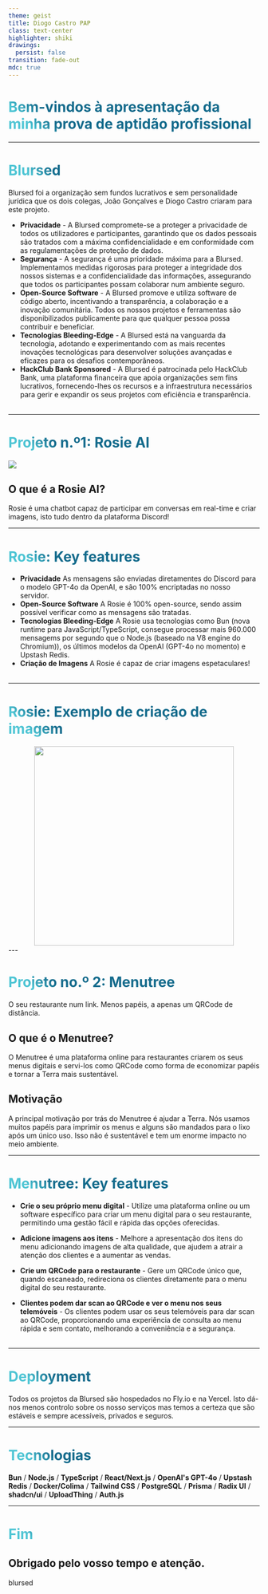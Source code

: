 ```yaml
---
theme: geist
title: Diogo Castro PAP
class: text-center
highlighter: shiki
drawings:
  persist: false
transition: fade-out
mdc: true
---
```


# Bem-vindos à apresentação da minha prova de aptidão profissional

<div class="pt-12">
  <span @click="$slidev.nav.next" class="px-2 py-1 rounded cursor-pointer" hover="bg-white bg-opacity-10">
     <carbon:arrow-right class="inline"/>
  </span>
</div>

<div class="abs-br m-6 flex gap-2">
  <a href="https://github.com/blursed-org" target="_blank" alt="GitHub" title="Open in GitHub"
    class="text-xl slidev-icon-btn opacity-50 !border-none !hover:text-white">
    <carbon-logo-github />
  </a>
</div>

---

# Blursed

Blursed foi a organização sem fundos lucrativos e sem personalidade jurídica que os dois colegas, João Gonçalves e Diogo Castro criaram para este projeto.

- **Privacidade** - A Blursed compromete-se a proteger a privacidade de todos os utilizadores e participantes, garantindo que os dados pessoais são tratados com a máxima confidencialidade e em conformidade com as regulamentações de proteção de dados.
- **Segurança** - A segurança é uma prioridade máxima para a Blursed. Implementamos medidas rigorosas para proteger a integridade dos nossos sistemas e a confidencialidade das informações, assegurando que todos os participantes possam colaborar num ambiente seguro.
- **Open-Source Software** - A Blursed promove e utiliza software de código aberto, incentivando a transparência, a colaboração e a inovação comunitária. Todos os nossos projetos e ferramentas são disponibilizados publicamente para que qualquer pessoa possa contribuir e beneficiar.
- **Tecnologias Bleeding-Edge** - A Blursed está na vanguarda da tecnologia, adotando e experimentando com as mais recentes inovações tecnológicas para desenvolver soluções avançadas e eficazes para os desafios contemporâneos.
- **HackClub Bank Sponsored** - A Blursed é patrocinada pelo HackClub Bank, uma plataforma financeira que apoia organizações sem fins lucrativos, fornecendo-lhes os recursos e a infraestrutura necessários para gerir e expandir os seus projetos com eficiência e transparência.
  <br>
  <br>

<style>
h1 {
  background-color: #2B90B6;
  background-image: linear-gradient(45deg, #4EC5D4 10%, #146b8c 20%);
  background-size: 100%;
  -webkit-background-clip: text;
  -moz-background-clip: text;
  -webkit-text-fill-color: transparent;
  -moz-text-fill-color: transparent;
}
</style>

<!--
Com a criação da Blursed, nós pretendemos formar um ambiente colaborativo e inovador, onde a tecnologia e a comunidade se unem para criar impacto positivo.
-->

---

# Projeto n.º1: Rosie AI

<img src="https://cdn.discordapp.com/avatars/1132759106994847766/8455c144fe5c73f414658bb658a14253.png?size=128" class="rounded-full">

## O que é a Rosie AI?

Rosie é uma chatbot capaz de participar em conversas em real-time e criar imagens, isto tudo dentro da plataforma Discord!

---

# Rosie: Key features

- **Privacidade** As mensagens são enviadas diretamentes do Discord para o modelo GPT-4o da OpenAI, e são 100% encriptadas no nosso servidor.
- **Open-Source Software** A Rosie é 100% open-source, sendo assim possível verificar como as mensagens são tratadas.
- **Tecnologias Bleeding-Edge** A Rosie usa tecnologias como Bun (nova runtime para JavaScript/TypeScript, consegue processar mais 960.000 mensagems por segundo que o Node.js (baseado na V8 engine do Chromium)), os últimos modelos da OpenAI (GPT-4o no momento) e Upstash Redis.
- **Criação de Imagens** A Rosie é capaz de criar imagens espetaculares!
  <br>
  <br>

---

# Rosie: Exemplo de criação de imagem

<center>
 <img src="https://i.imgur.com/JSZTfba.png" class="rounded-md " width="400px">
</center>
---

# Projeto no.º 2: Menutree

O seu restaurante num link. Menos papéis, a apenas um QRCode de distância.

## O que é o Menutree?

O Menutree é uma plataforma online para restaurantes criarem os seus menus digitais e servi-los como QRCode como forma de economizar papéis e tornar a Terra mais sustentável.

## Motivação

A principal motivação por trás do Menutree é ajudar a Terra. Nós usamos muitos papéis para imprimir os menus e alguns são mandados para o lixo após um único uso. Isso não é sustentável e tem um enorme impacto no meio ambiente.

---

# Menutree: Key features

- **Crie o seu próprio menu digital** - Utilize uma plataforma online ou um software específico para criar um menu digital para o seu restaurante, permitindo uma gestão fácil e rápida das opções oferecidas.

- **Adicione imagens aos itens** - Melhore a apresentação dos itens do menu adicionando imagens de alta qualidade, que ajudem a atrair a atenção dos clientes e a aumentar as vendas.

- **Crie um QRCode para o restaurante** - Gere um QRCode único que, quando escaneado, redireciona os clientes diretamente para o menu digital do seu restaurante.

- **Clientes podem dar scan ao QRCode e ver o menu nos seus telemóveis** - Os clientes podem usar os seus telemóveis para dar scan ao QRCode, proporcionando uma experiência de consulta ao menu rápida e sem contato, melhorando a conveniência e a segurança.
  <br>
  <br>

---

# Deployment

Todos os projetos da Blursed são hospedados no Fly.io e na Vercel. Isto dá-nos menos controlo sobre os nosso serviços mas temos a certeza que são estáveis e sempre acessíveis, privados e seguros.

---

# Tecnologias

**Bun** / **Node.js** / **TypeScript** / **React/Next.js** / **OpenAI's GPT-4o** / **Upstash Redis** / **Docker/Colima** / **Tailwind CSS** / **PostgreSQL** / **Prisma** / **Radix UI** / **shadcn/ui** / **UploadThing** / **Auth.js**

---

# Fim

## Obrigado pelo vosso tempo e atenção.

<div class="w-60 relative">
  <div class="relative w-40 h-40">
    <img
      v-motion
      :initial="{ x: 600, y: 400, scale: 2, rotate: 100 }"
      :enter="final"
      class="absolute inset-0"
      src="https://github.com/blursed-org.png"
      alt=""
    />
  </div>

  <div
    class="text-5xl absolute top-14 left-40 text-[#ffffff] -z-1"
    v-motion
    :initial="{ x: -80, opacity: 0}"
    :enter="{ x: 0, opacity: 1, transition: { delay: 2000, duration: 1000 } }">
    blursed
  </div>
</div>

<div class="abs-br m-6 flex gap-2">
  <a href="https://github.com/blursed-org" target="_blank" alt="GitHub" title="Open in GitHub"
    class="text-xl slidev-icon-btn opacity-50 !border-none !hover:text-white">
    <carbon-logo-github />
  </a>
   <a href="https://www.instagram.com/blursed_org" target="_blank" alt="GitHub" title="Open in GitHub"
    class="text-xl slidev-icon-btn opacity-50 !border-none !hover:text-white">
    <carbon-logo-instagram />
  </a>
</div>

<script setup lang="ts">
const final = {
  x: 0,
  y: 0,
  rotate: 0,
  scale: 1,
  transition: {
    type: 'spring',
    damping: 10,
    stiffness: 20,
    mass: 2
  }
}
</script>
